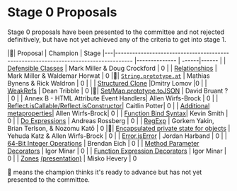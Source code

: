 # Stage 0 Proposals

Stage 0 proposals have been presented to the committee and not rejected definitively, but have not yet achieved any of the criteria to get into stage 1.


|🚀| Proposal                                                                                             | Champion      | Stage
|---|------------------------------------------------------------------------------------                 |-------------- | ------|------
| | [Defensible Classes](http://wiki.ecmascript.org/doku.php?id=strawman:defensible_classes) | Mark Miller & Doug Crockford | 0
| | [Relationships](http://wiki.ecmascript.org/doku.php?id=strawman:relationships) | Mark Miller & Waldemar Horwat | 0
|🚀| [`String.prototype.at`](https://github.com/mathiasbynens/String.prototype.at) | Mathias Bynens & Rick Waldron | 0     |
| | [Structured Clone](https://github.com/dslomov-chromium/ecmascript-structured-clone)       |Dmitry Lomov   |0
| | [WeakRefs](https://github.com/tc39/proposal-weakrefs) | Dean Tribble | 0
|🚀| [Set/Map.prototype.toJSON](https://github.com/DavidBruant/Map-Set.prototype.toJSON) | David Bruant ? | 0
| | Annex B - HTML Attribute Event Handlers| Allen Wirfs-Brock | 0
| | [Reflect.isCallable/Reflect.isConstructor](https://github.com/caitp/TC39-Proposals/blob/master/tc39-reflect-isconstructor-iscallable.md)| Caitlin Potter| 0
| | [Additional metaproperties](https://github.com/allenwb/ESideas/blob/master/ES7MetaProps.md)| Allen Wirfs-Brock| 0
| | [Function Bind Syntax](https://github.com/zenparsing/es-function-bind)| Kevin Smith | 0
| | [Do Expressions](http://wiki.ecmascript.org/doku.php?id=strawman:do_expressions) | Andreas Rossberg | 0
| | [RegExp](https://github.com/goyakin/es-regexp) | Gorkem Yakin, Brian Terlson, & Nozomu Katō | 0
|🚀| [Encapsulated private state for objects](https://github.com/wycats/javascript-private-state) | Yehuda Katz & Allen Wirfs-Brock | 0
| | [Error.isError](https://github.com/ljharb/proposal-is-error) | Jordan Harband | 0
| | [64-Bit Integer Operations](https://gist.github.com/BrendanEich/4294d5c212a6d2254703) | Brendan Eich | 0
| | [Method Parameter Decorators](https://goo.gl/r1XT9b) | Igor Minar | 0
| | [Function Expression Decorators](https://goo.gl/8MmCMG) | Igor Minar | 0
| | [Zones](https://gist.github.com/mhevery/63fdcdf7c65886051d55) [(presentation)](https://docs.google.com/presentation/d/1H3E2ToJ8VHgZS8eS6bRv-vg5OksObj5wv6gyzJJwOK0/edit) | Misko Hevery | 0

🚀 means the champion thinks it's ready to advance but has not yet presented to the committee.
